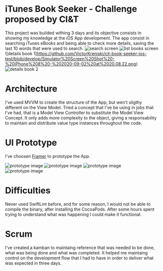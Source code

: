 # iTunes Book Seeker - Challenge proposed by CI&T
This project was builded withing 3 days and its objective consists in showing my knowledge at the iOS App development.
The app consist in searching iTunes eBooks and being able to check more details, saving the last 10 words that were used to search.
![search screen](https://github.com/VictorKreniski/cit-book-seeker-ios-test/blob/develop/Simulator%20Screen%20Shot%20-%20iPhone%208%20-%202020-09-02%20at%2020.07.44.png) ![list books screen](https://github.com/VictorKreniski/cit-book-seeker-ios-test/blob/develop/Simulator%20Screen%20Shot%20-%20iPhone%208%20-%202020-09-02%20at%2020.07.58.png) ![details book 1]https://github.com/VictorKreniski/cit-book-seeker-ios-test/blob/develop/Simulator%20Screen%20Shot%20-%20iPhone%208%20-%202020-09-02%20at%2020.08.22.png) ![details book 2](https://github.com/VictorKreniski/cit-book-seeker-ios-test/blob/develop/Simulator%20Screen%20Shot%20-%20iPhone%208%20-%202020-09-02%20at%2020.08.26.png)


# Architecture

I've used MVVM to create the structure of the App, but wen't sligthy different on the View Model. Tried a concept that I've be using in jobs that I've had, that is a Model View Controller to substitute the Model View Concept. It only adds more complexity to the object, giving a responsability to maintain and distribute value type instances throughout the code. 

# UI Prototype

I've choosen [Framer](https://www.framer.com/) to prototype the App. 

![prototype image](https://github.com/VictorKreniski/cit-book-seeker-ios-test/blob/develop/Screen%20Shot%202020-09-02%20at%2021.10.37.png)
![prototype image](https://github.com/VictorKreniski/cit-book-seeker-ios-test/blob/develop/Screen%20Shot%202020-09-02%20at%2021.10.37.png)
![prototype image](https://github.com/VictorKreniski/cit-book-seeker-ios-test/blob/develop/Screen%20Shot%202020-09-02%20at%2021.10.37.png)
![prototype image](https://github.com/VictorKreniski/cit-book-seeker-ios-test/blob/develop/Screen%20Shot%202020-09-02%20at%2021.10.37.png)

# Difficulties 

Never used SwiftLint before, and for some reason, I would not be able to compile the binary, after installing the CocoaPods. After some hours spent trying to understand what was happening I could make it functional. 

# Scrum

I've created a kamban to maintaing reference that was needed to be done, what was being done and what was completed. It helped me maintaing control on the development flow that I had to have in order to deliver what was expected in three days.
